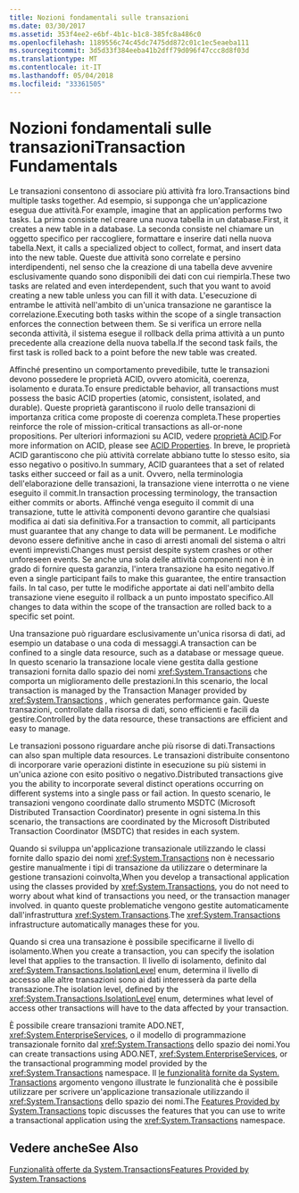 ```yaml
---
title: Nozioni fondamentali sulle transazioni
ms.date: 03/30/2017
ms.assetid: 353f4ee2-e6bf-4b1c-b1c8-385fc8a486c0
ms.openlocfilehash: 1189556c74c45dc7475dd872c01c1ec5eaeba111
ms.sourcegitcommit: 3d5d33f384eeba41b2dff79d096f47ccc8d8f03d
ms.translationtype: MT
ms.contentlocale: it-IT
ms.lasthandoff: 05/04/2018
ms.locfileid: "33361505"
---
```

# <a name="transaction-fundamentals"></a><span data-ttu-id="21d45-102">Nozioni fondamentali sulle transazioni</span><span class="sxs-lookup"><span data-stu-id="21d45-102">Transaction Fundamentals</span></span>
<span data-ttu-id="21d45-103">Le transazioni consentono di associare più attività fra loro.</span><span class="sxs-lookup"><span data-stu-id="21d45-103">Transactions bind multiple tasks together.</span></span> <span data-ttu-id="21d45-104">Ad esempio, si supponga che un'applicazione esegua due attività.</span><span class="sxs-lookup"><span data-stu-id="21d45-104">For example, imagine that an application performs two tasks.</span></span> <span data-ttu-id="21d45-105">La prima consiste nel creare una nuova tabella in un database.</span><span class="sxs-lookup"><span data-stu-id="21d45-105">First, it creates a new table in a database.</span></span> <span data-ttu-id="21d45-106">La seconda consiste nel chiamare un oggetto specifico per raccogliere, formattare e inserire dati nella nuova tabella.</span><span class="sxs-lookup"><span data-stu-id="21d45-106">Next, it calls a specialized object to collect, format, and insert data into the new table.</span></span> <span data-ttu-id="21d45-107">Queste due attività sono correlate e persino interdipendenti, nel senso che la creazione di una tabella deve avvenire esclusivamente quando sono disponibili dei dati con cui riempirla.</span><span class="sxs-lookup"><span data-stu-id="21d45-107">These two tasks are related and even interdependent, such that you want to avoid creating a new table unless you can fill it with data.</span></span> <span data-ttu-id="21d45-108">L'esecuzione di entrambe le attività nell'ambito di un'unica transazione ne garantisce la correlazione.</span><span class="sxs-lookup"><span data-stu-id="21d45-108">Executing both tasks within the scope of a single transaction enforces the connection between them.</span></span> <span data-ttu-id="21d45-109">Se si verifica un errore nella seconda attività, il sistema esegue il rollback della prima attività a un punto precedente alla creazione della nuova tabella.</span><span class="sxs-lookup"><span data-stu-id="21d45-109">If the second task fails, the first task is rolled back to a point before the new table was created.</span></span>  
  
 <span data-ttu-id="21d45-110">Affinché presentino un comportamento prevedibile, tutte le transazioni devono possedere le proprietà ACID, ovvero atomicità, coerenza, isolamento e durata.</span><span class="sxs-lookup"><span data-stu-id="21d45-110">To ensure predictable behavior, all transactions must possess the basic ACID properties (atomic, consistent, isolated, and durable).</span></span> <span data-ttu-id="21d45-111">Queste proprietà garantiscono il ruolo delle transazioni di importanza critica come proposte di coerenza completa.</span><span class="sxs-lookup"><span data-stu-id="21d45-111">These properties reinforce the role of mission-critical transactions as all-or-none propositions.</span></span> <span data-ttu-id="21d45-112">Per ulteriori informazioni su ACID, vedere [proprietà ACID](http://go.microsoft.com/fwlink/?LinkId=98791).</span><span class="sxs-lookup"><span data-stu-id="21d45-112">For more information on ACID, please see [ACID Properties](http://go.microsoft.com/fwlink/?LinkId=98791).</span></span> <span data-ttu-id="21d45-113">In breve, le proprietà ACID garantiscono che più attività correlate abbiano tutte lo stesso esito, sia esso negativo o positivo.</span><span class="sxs-lookup"><span data-stu-id="21d45-113">In summary, ACID guarantees that a set of related tasks either succeed or fail as a unit.</span></span> <span data-ttu-id="21d45-114">Ovvero, nella terminologia dell'elaborazione delle transazioni, la transazione viene interrotta o ne viene eseguito il commit.</span><span class="sxs-lookup"><span data-stu-id="21d45-114">In transaction processing terminology, the transaction either commits or aborts.</span></span> <span data-ttu-id="21d45-115">Affinché venga eseguito il commit di una transazione, tutte le attività componenti devono garantire che qualsiasi modifica ai dati sia definitiva.</span><span class="sxs-lookup"><span data-stu-id="21d45-115">For a transaction to commit, all participants must guarantee that any change to data will be permanent.</span></span> <span data-ttu-id="21d45-116">Le modifiche devono essere definitive anche in caso di arresti anomali del sistema o altri eventi imprevisti.</span><span class="sxs-lookup"><span data-stu-id="21d45-116">Changes must persist despite system crashes or other unforeseen events.</span></span> <span data-ttu-id="21d45-117">Se anche una sola delle attività componenti non è in grado di fornire questa garanzia, l'intera transazione ha esito negativo.</span><span class="sxs-lookup"><span data-stu-id="21d45-117">If even a single participant fails to make this guarantee, the entire transaction fails.</span></span> <span data-ttu-id="21d45-118">In tal caso, per tutte le modifiche apportate ai dati nell'ambito della transazione viene eseguito il rollback a un punto impostato specifico.</span><span class="sxs-lookup"><span data-stu-id="21d45-118">All changes to data within the scope of the transaction are rolled back to a specific set point.</span></span>  
  
 <span data-ttu-id="21d45-119">Una transazione può riguardare esclusivamente un'unica risorsa di dati, ad esempio un database o una coda di messaggi.</span><span class="sxs-lookup"><span data-stu-id="21d45-119">A transaction can be confined to a single data resource, such as a database or message queue.</span></span> <span data-ttu-id="21d45-120">In questo scenario la transazione locale viene gestita dalla gestione transazioni fornita dallo spazio dei nomi <xref:System.Transactions> che comporta un miglioramento delle prestazioni.</span><span class="sxs-lookup"><span data-stu-id="21d45-120">In this scenario, the local transaction is managed by the Transaction Manager provided by <xref:System.Transactions> , which generates performance gain.</span></span> <span data-ttu-id="21d45-121">Queste transazioni, controllate dalla risorsa di dati, sono efficienti e facili da gestire.</span><span class="sxs-lookup"><span data-stu-id="21d45-121">Controlled by the data resource, these transactions are efficient and easy to manage.</span></span>  
  
 <span data-ttu-id="21d45-122">Le transazioni possono riguardare anche più risorse di dati.</span><span class="sxs-lookup"><span data-stu-id="21d45-122">Transactions can also span multiple data resources.</span></span> <span data-ttu-id="21d45-123">Le transazioni distribuite consentono di incorporare varie operazioni distinte in esecuzione su più sistemi in un'unica azione con esito positivo o negativo.</span><span class="sxs-lookup"><span data-stu-id="21d45-123">Distributed transactions give you the ability to incorporate several distinct operations occurring on different systems into a single pass or fail action.</span></span> <span data-ttu-id="21d45-124">In questo scenario, le transazioni vengono coordinate dallo strumento MSDTC (Microsoft Distributed Transaction Coordinator) presente in ogni sistema.</span><span class="sxs-lookup"><span data-stu-id="21d45-124">In this scenario, the transactions are coordinated by the Microsoft Distributed Transaction Coordinator (MSDTC) that resides in each system.</span></span>  
  
 <span data-ttu-id="21d45-125">Quando si sviluppa un'applicazione transazionale utilizzando le classi fornite dallo spazio dei nomi <xref:System.Transactions> non è necessario gestire manualmente i tipi di transazione da utilizzare o determinare la gestione transazioni coinvolta,</span><span class="sxs-lookup"><span data-stu-id="21d45-125">When you develop a transactional application using the classes provided by <xref:System.Transactions>, you do not need to worry about what kind of transactions you need, or the transaction manager involved.</span></span> <span data-ttu-id="21d45-126">in quanto queste problematiche vengono gestite automaticamente dall'infrastruttura <xref:System.Transactions>.</span><span class="sxs-lookup"><span data-stu-id="21d45-126">The <xref:System.Transactions> infrastructure automatically manages these for you.</span></span>  
  
 <span data-ttu-id="21d45-127">Quando si crea una transazione è possibile specificarne il livello di isolamento.</span><span class="sxs-lookup"><span data-stu-id="21d45-127">When you create a transaction, you can specify the isolation level that applies to the transaction.</span></span> <span data-ttu-id="21d45-128">Il livello di isolamento, definito dal <xref:System.Transactions.IsolationLevel> enum, determina il livello di accesso alle altre transazioni sono ai dati interesserà da parte della transazione.</span><span class="sxs-lookup"><span data-stu-id="21d45-128">The isolation level, defined by the <xref:System.Transactions.IsolationLevel> enum, determines what level of access other transactions will have to the data affected by your transaction.</span></span>  
  
 <span data-ttu-id="21d45-129">È possibile creare transazioni tramite ADO.NET, <xref:System.EnterpriseServices>, o il modello di programmazione transazionale fornito dal <xref:System.Transactions> dello spazio dei nomi.</span><span class="sxs-lookup"><span data-stu-id="21d45-129">You can create transactions using ADO.NET, <xref:System.EnterpriseServices>, or the transactional programming model provided by the <xref:System.Transactions> namespace.</span></span> <span data-ttu-id="21d45-130">Il [le funzionalità fornite da System. Transactions](../../../../docs/framework/data/transactions/features-provided-by-system-transactions.md) argomento vengono illustrate le funzionalità che è possibile utilizzare per scrivere un'applicazione transazionale utilizzando il <xref:System.Transactions> dello spazio dei nomi.</span><span class="sxs-lookup"><span data-stu-id="21d45-130">The [Features Provided by System.Transactions](../../../../docs/framework/data/transactions/features-provided-by-system-transactions.md) topic discusses the features that you can use to write a transactional application using the <xref:System.Transactions> namespace.</span></span>  
  
## <a name="see-also"></a><span data-ttu-id="21d45-131">Vedere anche</span><span class="sxs-lookup"><span data-stu-id="21d45-131">See Also</span></span>  
 [<span data-ttu-id="21d45-132">Funzionalità offerte da System.Transactions</span><span class="sxs-lookup"><span data-stu-id="21d45-132">Features Provided by System.Transactions</span></span>](../../../../docs/framework/data/transactions/features-provided-by-system-transactions.md)

